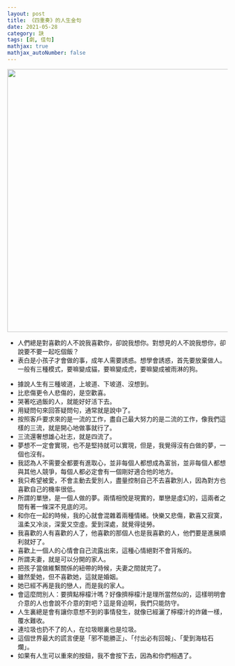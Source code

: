 ```yaml
---
layout: post
title: 《四重奏》的人生金句
date: 2021-05-28
category: 訣
tags: [劇, 佳句]
mathjax: true
mathjax_autoNumber: false
---
```


<img src="/blog/assets/images/2021/quartet.jpg" style="width:600px;">

- 人們總是對喜歡的人不說我喜歡你，卻說我想你。對想見的人不說我想你，卻說要不要一起吃個飯？
- 表白是小孩子才會做的事，成年人需要誘惑。想學會誘惑，首先要放棄做人。一般有三種模式，要嘛變成貓，要嘛變成虎，要嘛變成被雨淋的狗。
<!--more-->
- 據說人生有三種坡道，上坡道、下坡道、沒想到。
- 比悲傷更令人悲傷的，是空歡喜。
- 哭著吃過飯的人，就能好好活下去。
- 用疑問句來回答疑問句，通常就是說中了。
- 按照客戶要求來的是一流的工作，盡自己最大努力的是二流的工作，像我們這樣的三流，就是開心地做事就行了。
- 三流還奢想雄心壯志，就是四流了。
- 夢想不一定會實現，也不是堅持就可以實現，但是，我覺得沒有白做的夢，一個也沒有。
- 我認為人不需要全都要有進取心，並非每個人都想成為富翁，並非每個人都想與其他人競爭，每個人都必定會有一個剛好適合他的地方。
- 我只希望被愛，不會主動去愛別人，盡量控制自己不去喜歡別人，因為對方也喜歡自己的機率很低。
- 所謂的單戀，是一個人做的夢。兩情相悅是現實的，單戀是虛幻的，這兩者之間有著一條深不見底的河。
- 和你在一起的時候，我的心就會混雜着兩種情緒。快樂又悲傷，歡喜又寂寞，溫柔又冷淡，深愛又空虛。愛到深處，就覺得徒勞。
- 我喜歡的人有喜歡的人了，他喜歡的那個人也是我喜歡的人，他們要是進展順利就好了。
- 喜歡上一個人的心情會自己流露出來，這種心情絕對不會背叛的。
- 所謂夫妻，就是可以分開的家人。
- 把孩子當做維繫關係的紐帶的時候，夫妻之間就完了。
- 雖然愛她，但不喜歡她，這就是婚姻。
- 她已經不再是我的戀人，而是我的家人。
- 會這麼問別人：要擠點檸檬汁嗎？好像擠檸檬汁是理所當然似的，這樣明明會介意的人也會說不介意的對吧？這是脅迫啊，我們只能防守。
- 人生裏總是會有讓你意想不到的事情發生，就像已經灑了檸檬汁的炸雞一樣，覆水難收。
- 連垃圾也扔不了的人，在垃圾眼裏也是垃圾。
- 這個世界最大的謊言便是「邪不能勝正」、「付出必有回報」、「愛到海枯石爛」。
- 如果有人生可以重來的按鈕，我不會按下去，因為和你們相遇了。
